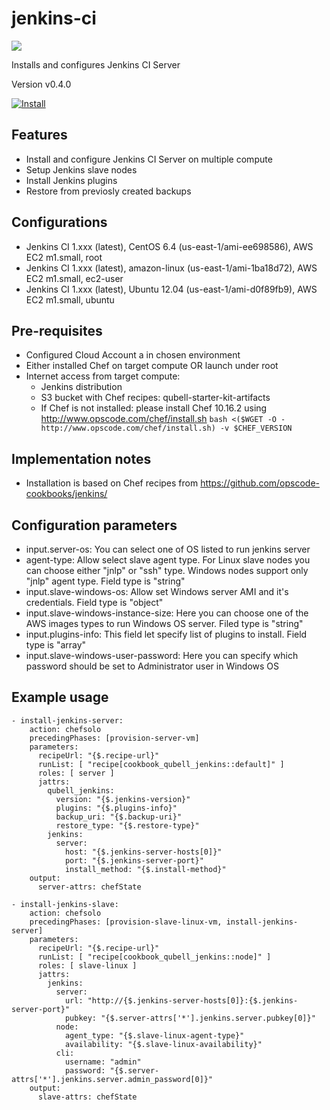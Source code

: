 jenkins-ci
==========

![](http://jenkins-ci.org/sites/default/files/jenkins_logo.png)

Installs and configures Jenkins CI Server

Version v0.4.0

[![Install](https://raw.github.com/qubell-bazaar/component-skeleton/master/img/install.png)](https://express.qubell.com/applications/upload?metadataUrl=https://raw.github.com/qubell-bazaar/component-jenkins/v0.4.0/meta.yml)

Features
--------

 - Install and configure Jenkins CI Server on multiple compute
 - Setup Jenkins slave nodes
 - Install Jenkins plugins
 - Restore from previosly created backups

Configurations
--------------
 - Jenkins CI 1.xxx (latest), CentOS 6.4 (us-east-1/ami-ee698586), AWS EC2 m1.small, root
 - Jenkins CI 1.xxx (latest), amazon-linux (us-east-1/ami-1ba18d72), AWS EC2 m1.small, ec2-user
 - Jenkins CI 1.xxx (latest), Ubuntu 12.04 (us-east-1/ami-d0f89fb9), AWS EC2 m1.small, ubuntu


Pre-requisites
--------------
 - Configured Cloud Account a in chosen environment
 - Either installed Chef on target compute OR launch under root
 - Internet access from target compute:
   - Jenkins distribution
   - S3 bucket with Chef recipes: qubell-starter-kit-artifacts
   - If Chef is not installed: please install Chef 10.16.2 using http://www.opscode.com/chef/install.sh ```bash <($WGET -O - http://www.opscode.com/chef/install.sh) -v $CHEF_VERSION```

Implementation notes
--------------------
 - Installation is based on Chef recipes from https://github.com/opscode-cookbooks/jenkins/

Configuration parameters
------------------------
 - input.server-os: You can select one of OS listed to run jenkins server
 - agent-type: Allow select slave agent type. For Linux slave nodes you can choose either "jnlp" or "ssh" type. Windows nodes support only "jnlp" agent type. Field type is "string"
 - input.slave-windows-os: Allow set Windows server AMI and it's credentials. Field type is "object"
 - input.slave-windows-instance-size: Here you can choose one of the AWS images types to run Windows OS server. Filed type is "string"
 - input.plugins-info: This field let specify list of plugins to install. Field type is "array"
 - input.slave-windows-user-password: Here you can specify which password should be set to Administrator user in Windows OS

Example usage
-------------
```
- install-jenkins-server:
    action: chefsolo
    precedingPhases: [provision-server-vm]
    parameters:
      recipeUrl: "{$.recipe-url}"
      runList: [ "recipe[cookbook_qubell_jenkins::default]" ]
      roles: [ server ]
      jattrs:
        qubell_jenkins: 
          version: "{$.jenkins-version}"
          plugins: "{$.plugins-info}"
          backup_uri: "{$.backup-uri}"
          restore_type: "{$.restore-type}"
        jenkins:
          server:
            host: "{$.jenkins-server-hosts[0]}"
            port: "{$.jenkins-server-port}"
            install_method: "{$.install-method}"
    output:
      server-attrs: chefState

- install-jenkins-slave:
    action: chefsolo
    precedingPhases: [provision-slave-linux-vm, install-jenkins-server]
    parameters:
      recipeUrl: "{$.recipe-url}"
      runList: [ "recipe[cookbook_qubell_jenkins::node]" ]
      roles: [ slave-linux ]
      jattrs:
        jenkins:
          server:
            url: "http://{$.jenkins-server-hosts[0]}:{$.jenkins-server-port}"
            pubkey: "{$.server-attrs['*'].jenkins.server.pubkey[0]}"
          node:
            agent_type: "{$.slave-linux-agent-type}"
            availability: "{$.slave-linux-availability}"
          cli:
            username: "admin"
            password: "{$.server-attrs['*'].jenkins.server.admin_password[0]}"
    output:
      slave-attrs: chefState
``` 
